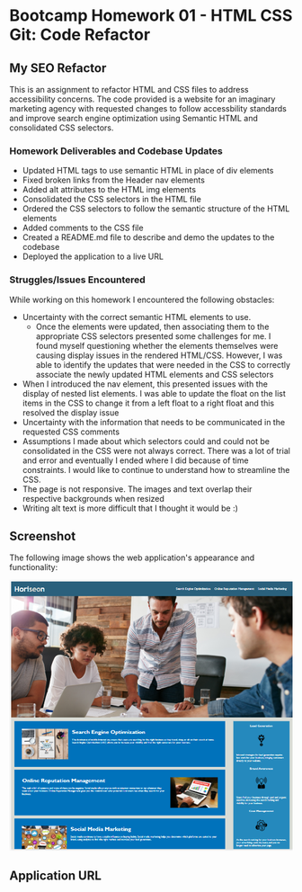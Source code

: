 # Bootcamp Homework 01 - HTML CSS Git: Code Refactor

## My SEO Refactor

This is an assignment to refactor HTML and CSS files to address accessibility concerns.  The code provided is a website for an imaginary marketing agency with requested changes to follow accessbility standards and improve search engine optimization using Semantic HTML and consolidated CSS selectors.  

### Homework Deliverables and Codebase Updates

* Updated HTML tags to use semantic HTML in place of div elements
* Fixed broken links from the Header nav elements
* Added alt attributes to the HTML img elements
* Consolidated the CSS selectors in the HTML file
* Ordered the CSS selectors to follow the semantic structure of the HTML elements
* Added comments to the CSS file
* Created a README.md file to describe and demo the updates to the codebase
* Deployed the application to a live URL


### Struggles/Issues Encountered

While working on this homework I encountered the following obstacles:
* Uncertainty with the correct semantic HTML elements to use.  
  * Once the elements were updated, then associating them to the appropriate CSS selectors presented some challenges for me.  I found myself questioning whether the elements themselves were causing display issues in the rendered HTML/CSS.  However, I was able to identify the updates that were needed in the CSS to correctly associate the newly updated HTML elements and CSS selectors
* When I introduced the nav element, this presented issues with the display of nested list elements.  I was able to update the float on the list items in the CSS to change it from a left float to a right float and this resolved the display issue 
* Uncertainty with the information that needs to be communicated in the requested CSS comments
* Assumptions I made about which selectors could and could not be consolidated in the CSS were not always correct.  There was a lot of trial and error and eventually I ended where I did because of time constraints.  I would like to continue to understand how to streamline the CSS.
* The page is not responsive.  The images and text overlap their respective backgrounds when resized
* Writing alt text is more difficult that I thought it would be  :)


## Screenshot

The following image shows the web application's appearance and functionality:

![seo refactor demo](./assets/seo-refactor-demo.png)


## Application URL